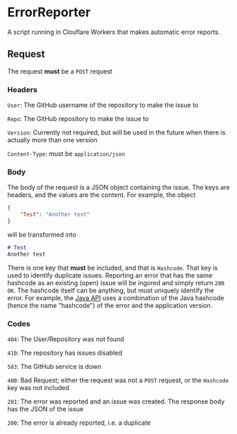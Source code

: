 # ErrorReporter

A script running in Clouflare Workers that makes automatic error reports.

## Request
The request **must** be a `POST` request
### Headers
`User`: The GitHub username of the repository to make the issue to

`Repo`: The GitHub repository to make the issue to

`Version`: Currently not required, but will be used in the future when there is actually more 
than one version

`Content-Type`: must be `application/json`
### Body
The body of the request is a JSON object containing the issue. The keys are headers, and the values are the
content. For example, the object 
```json
{
    "Test": "Another test"
}
```

will be transformed into 
```md
# Test
Another test
```

There is one key that **must** be included, and that is `Hashcode`. That key is used to identify
duplicate issues. Reporting an error that has the same hashcode as an existing (open) issue will be ingored
and simply return `200 OK`. The hashcode itself can be anything, but must uniquely identify the error. For
example, the [Java API](https://githuub.com/Seggan/ErrorReporter-Java) uses a combination of the Java hashcode
(hence the name "hashcode") of the error and the application version.
### Codes
`404`: The User/Repository was not found

`410`: The repository has issues disabled

`503`: The GitHub service is down

`400`: Bad Request; either the request was not a `POST` request, or the `Hashcode` key was not included

`201`: The error was reported and an issue was created. The response body has the JSON of the issue

`200`: The error is already reported, i.e. a duplicate